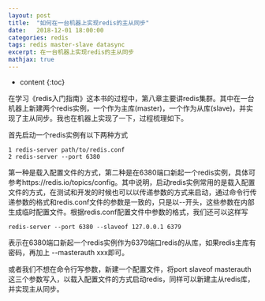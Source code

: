 ```yaml
---
layout: post
title:  "如何在一台机器上实现redis的主从同步"
date:   2018-12-01 18:00:00
categories: redis
tags: redis master-slave datasync
excerpt: 在一台机器上实现redis的主从同步
mathjax: true
---
```


* content
{:toc}

在学习《redis入门指南》这本书的过程中，第八章主要讲redis集群。其中在一台机器上新建两个redis实例，一个作为主库(master)，一个作为从库(slave)，并实现了主从同步。我也在机器上实现了一下，过程梳理如下。

首先启动一个redis实例有以下两种方式
```shell
1 redis-server path/to/redis.conf
2 redis-server --port 6380 
```
第一种是载入配置文件的方式，第二种是在6380端口新起一个redis实例，具体可参考https://redis.io/topics/config。其中说明，启动redis实例常用的是载入配置文件的方式，在测试和开发的时候也可以以传递参数的方式来启动，通过命令行传递参数的格式和redis.conf文件的参数是一致的，只是以--开头，这些参数在内部生成临时配置文件。根据redis.conf配置文件中参数的格式，我们还可以这样写
```shell
redis-server --port 6380 --slaveof 127.0.0.1 6379
```
表示在6380端口新起一个redis实例作为6379端口redis的从库，如果redis主库有密码，再加上 --masterauth xxx即可。

或者我们不想在命令行写参数，新建一个配置文件，将port slaveof masterauth 这三个参数写入，以载入配置文件的方式启动redis，同样可以新建主从redis库，并实现主从同步。
